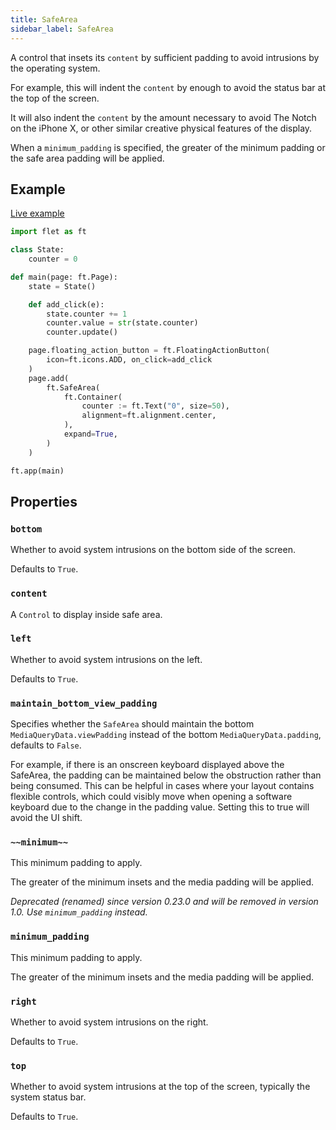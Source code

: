 ```yaml
---
title: SafeArea
sidebar_label: SafeArea
---
```


A control that insets its `content` by sufficient padding to avoid intrusions by the operating system.

For example, this will indent the `content` by enough to avoid the status bar at the top of the screen.

It will also indent the `content` by the amount necessary to avoid The Notch on the iPhone X, or other similar creative physical features of the display.

When a `minimum_padding` is specified, the greater of the minimum padding or the safe area padding will be applied.

## Example

[Live example](https://flet-controls-gallery.fly.dev/layout/safearea)

```python
import flet as ft

class State:
    counter = 0

def main(page: ft.Page):
    state = State()

    def add_click(e):
        state.counter += 1
        counter.value = str(state.counter)
        counter.update()

    page.floating_action_button = ft.FloatingActionButton(
        icon=ft.icons.ADD, on_click=add_click
    )
    page.add(
        ft.SafeArea(
            ft.Container(
                counter := ft.Text("0", size=50),
                alignment=ft.alignment.center,
            ),
            expand=True,
        )
    )

ft.app(main)
```

## Properties

### `bottom`

Whether to avoid system intrusions on the bottom side of the screen.

Defaults to `True`.

### `content`

A `Control` to display inside safe area.

### `left`

Whether to avoid system intrusions on the left.

Defaults to `True`.

### `maintain_bottom_view_padding`

Specifies whether the `SafeArea` should maintain the bottom `MediaQueryData.viewPadding` instead of the bottom `MediaQueryData.padding`, defaults to `False`.

For example, if there is an onscreen keyboard displayed above the SafeArea, the padding can be maintained below the obstruction rather than being consumed. This can be helpful in cases where your layout contains flexible controls, which could visibly move when opening a software keyboard due to the change in the padding value. Setting this to true will avoid the UI shift.

### `~~minimum~~`

This minimum padding to apply.

The greater of the minimum insets and the media padding will be applied.

*Deprecated (renamed) since version 0.23.0 and will be removed in version 1.0. Use `minimum_padding` instead.*

### `minimum_padding`

This minimum padding to apply.

The greater of the minimum insets and the media padding will be applied.

### `right`

Whether to avoid system intrusions on the right.

Defaults to `True`.

### `top`

Whether to avoid system intrusions at the top of the screen, typically the system status bar.

Defaults to `True`.

